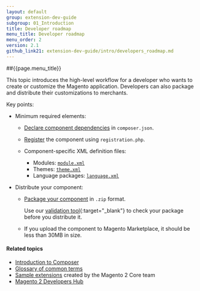 ```yaml
---
layout: default
group: extension-dev-guide
subgroup: 01_Introduction
title: Developer roadmap
menu_title: Developer roadmap
menu_order: 2
version: 2.1
github_link21: extension-dev-guide/intro/developers_roadmap.md
---
```


##{{page.menu_title}}


This topic introduces the high-level workflow for a developer who wants to create or customize the Magento application. Developers can also package and distribute their customizations to merchants.

Key points:

*	Minimum required elements:

	*	<a href="{{site.gdeurl21}}extension-dev-guide/build/composer-integration.html">Declare component dependencies</a> in `composer.json`.
	*	<a href="{{site.gdeurl21}}extension-dev-guide/build/component-registration.html">Register</a> the component using `registration.php`.
	*	Component-specific XML definition files:

		*	Modules: <a href="{{site.gdeurl21}}extension-dev-guide/build/create_component.html">`module.xml`</a>
		*	Themes: <a href="{{site.gdeurl21}}frontend-dev-guide/themes/theme-create.html#fedg_create_theme_how-to_declare">`theme.xml`</a>
		*	Language packages: <a href="{{site.gdeurl21}}config-guide/cli/config-cli-subcommands-i18n.html#config-cli-subcommands-xlate-pack-meta-xml">`language.xml`</a>
*	Distribute your component:

	*	<a href="{{site.gdeurl21}}extension-dev-guide/package/package_module.html">Package your component</a> in `.zip` format.

  		Use our [validation tool](https://github.com/magento/marketplace-tools){:target="_blank"} to check your package before you distribute it.
	*	If you upload the component to Magento Marketplace, it should be less than 30MB in size.

#### Related topics
  *	<a href="{{site.gdeurl21}}extension-dev-guide/intro/intro-composer.html">Introduction to Composer</a>
  *	<a href="{{site.gdeurl21}}extension-dev-guide/intro/intro-composer-gloss.html">Glossary of common terms</a>
  *	<a href="https://github.com/magento/magento2-samples" target="_blank">Sample extensions</a> created by the Magento 2 Core team
  *	<a href="http://magento.com/developers/magento2" target="_blank">Magento 2 Developers Hub</a>
